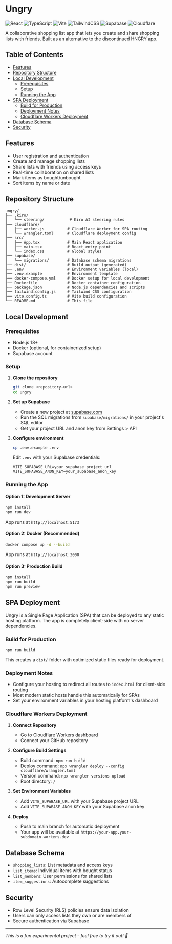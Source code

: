 # Ungry

![React](https://img.shields.io/badge/React-20232A?style=for-the-badge&logo=react&logoColor=61DAFB)
![TypeScript](https://img.shields.io/badge/TypeScript-007ACC?style=for-the-badge&logo=typescript&logoColor=white)
![Vite](https://img.shields.io/badge/Vite-646CFF?style=for-the-badge&logo=vite&logoColor=white)
![TailwindCSS](https://img.shields.io/badge/Tailwind_CSS-38B2AC?style=for-the-badge&logo=tailwind-css&logoColor=white)
![Supabase](https://img.shields.io/badge/Supabase-3ECF8E?style=for-the-badge&logo=supabase&logoColor=white)
![Cloudflare](https://img.shields.io/badge/Cloudflare-F38020?style=for-the-badge&logo=Cloudflare&logoColor=white)

A collaborative shopping list app that lets you create and share shopping lists with friends. Built as an alternative to the discontinued HNGRY app.

## Table of Contents

- [Features](#features)
- [Repository Structure](#repository-structure)
- [Local Development](#local-development)
  - [Prerequisites](#prerequisites)
  - [Setup](#setup)
  - [Running the App](#running-the-app)
- [SPA Deployment](#spa-deployment)
  - [Build for Production](#build-for-production)
  - [Deployment Notes](#deployment-notes)
  - [Cloudflare Workers Deployment](#cloudflare-workers-deployment)
- [Database Schema](#database-schema)
- [Security](#security)

## Features
- User registration and authentication
- Create and manage shopping lists
- Share lists with friends using access keys
- Real-time collaboration on shared lists
- Mark items as bought/unbought
- Sort items by name or date

## Repository Structure

```
ungry/
├── .kiro/
│   └── steering/           # Kiro AI steering rules
├── cloudflare/
│   ├── worker.js          # Cloudflare Worker for SPA routing
│   └── wrangler.toml      # Cloudflare deployment config
├── src/
│   ├── App.tsx            # Main React application
│   ├── main.tsx           # React entry point
│   └── index.css          # Global styles
├── supabase/
│   └── migrations/        # Database schema migrations
├── dist/                  # Build output (generated)
├── .env                   # Environment variables (local)
├── .env.example           # Environment template
├── docker-compose.yml     # Docker setup for local development
├── Dockerfile             # Docker container configuration
├── package.json           # Node.js dependencies and scripts
├── tailwind.config.js     # Tailwind CSS configuration
├── vite.config.ts         # Vite build configuration
└── README.md              # This file
```

## Local Development

### Prerequisites
- Node.js 18+
- Docker (optional, for containerized setup)
- Supabase account

### Setup

1. **Clone the repository**
   ```bash
   git clone <repository-url>
   cd ungry
   ```

2. **Set up Supabase**
   - Create a new project at [supabase.com](https://supabase.com)
   - Run the SQL migrations from `supabase/migrations/` in your project's SQL editor
   - Get your project URL and anon key from Settings > API

3. **Configure environment**
   ```bash
   cp .env.example .env
   ```
   Edit `.env` with your Supabase credentials:
   ```
   VITE_SUPABASE_URL=your_supabase_project_url
   VITE_SUPABASE_ANON_KEY=your_supabase_anon_key
   ```

### Running the App

#### Option 1: Development Server
```bash
npm install
npm run dev
```
App runs at `http://localhost:5173`

#### Option 2: Docker (Recommended)
```bash
docker compose up -d --build
```
App runs at `http://localhost:3000`

#### Option 3: Production Build
```bash
npm install
npm run build
npm run preview
```

## SPA Deployment

Ungry is a Single Page Application (SPA) that can be deployed to any static hosting platform. The app is completely client-side with no server dependencies.

### Build for Production
```bash
npm run build
```
This creates a `dist/` folder with optimized static files ready for deployment.

### Deployment Notes
- Configure your hosting to redirect all routes to `index.html` for client-side routing
- Most modern static hosts handle this automatically for SPAs
- Set your environment variables in your hosting platform's dashboard

### Cloudflare Workers Deployment

1. **Connect Repository**
   - Go to Cloudflare Workers dashboard
   - Connect your GitHub repository

2. **Configure Build Settings**
   - Build command: `npm run build`
   - Deploy command: `npx wrangler deploy --config cloudflare/wrangler.toml`
   - Version command: `npx wrangler versions upload`
   - Root directory: `/`

3. **Set Environment Variables**
   - Add `VITE_SUPABASE_URL` with your Supabase project URL
   - Add `VITE_SUPABASE_ANON_KEY` with your Supabase anon key

4. **Deploy**
   - Push to main branch for automatic deployment
   - Your app will be available at `https://your-app.your-subdomain.workers.dev`

## Database Schema
- `shopping_lists`: List metadata and access keys
- `list_items`: Individual items with bought status
- `list_members`: User permissions for shared lists
- `item_suggestions`: Autocomplete suggestions

## Security
- Row Level Security (RLS) policies ensure data isolation
- Users can only access lists they own or are members of
- Secure authentication via Supabase

---

*This is a fun experimental project - feel free to try it out! 🚀*
